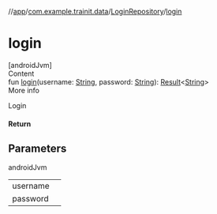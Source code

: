 //[app](../../../index.md)/[com.example.trainit.data](../index.md)/[LoginRepository](index.md)/[login](login.md)



# login  
[androidJvm]  
Content  
fun [login](login.md)(username: [String](https://kotlinlang.org/api/latest/jvm/stdlib/kotlin/-string/index.html), password: [String](https://kotlinlang.org/api/latest/jvm/stdlib/kotlin/-string/index.html)): [Result](../-result/index.md)<[String](https://kotlinlang.org/api/latest/jvm/stdlib/kotlin/-string/index.html)>  
More info  


Login



#### Return  


## Parameters  
  
androidJvm  
  
| | |
|---|---|
| <a name="com.example.trainit.data/LoginRepository/login/#kotlin.String#kotlin.String/PointingToDeclaration/"></a>username| <a name="com.example.trainit.data/LoginRepository/login/#kotlin.String#kotlin.String/PointingToDeclaration/"></a>|
| <a name="com.example.trainit.data/LoginRepository/login/#kotlin.String#kotlin.String/PointingToDeclaration/"></a>password| <a name="com.example.trainit.data/LoginRepository/login/#kotlin.String#kotlin.String/PointingToDeclaration/"></a>|
  
  



